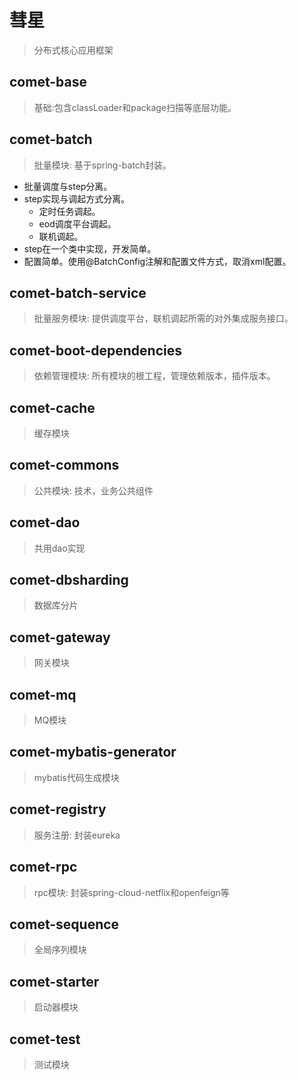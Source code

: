 # 彗星
> 分布式核心应用框架
## comet-base
> 基础:包含classLoader和package扫描等底层功能。

## comet-batch
> 批量模块: 基于spring-batch封装。
- 批量调度与step分离。
- step实现与调起方式分离。
    - 定时任务调起。
    - eod调度平台调起。
    - 联机调起。
- step在一个类中实现，开发简单。
- 配置简单。使用@BatchConfig注解和配置文件方式，取消xml配置。

## comet-batch-service
> 批量服务模块: 提供调度平台，联机调起所需的对外集成服务接口。

## comet-boot-dependencies
> 依赖管理模块: 所有模块的根工程，管理依赖版本，插件版本。

## comet-cache
> 缓存模块

## comet-commons
> 公共模块: 技术，业务公共组件

## comet-dao
> 共用dao实现

## comet-dbsharding
> 数据库分片

## comet-gateway
> 网关模块

## comet-mq
> MQ模块

## comet-mybatis-generator
> mybatis代码生成模块

## comet-registry
> 服务注册: 封装eureka

## comet-rpc
> rpc模块: 封装spring-cloud-netflix和openfeign等

## comet-sequence
> 全局序列模块

## comet-starter
> 启动器模块

## comet-test
> 测试模块
